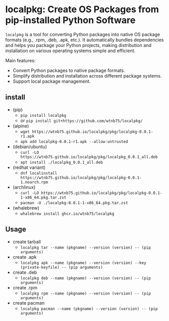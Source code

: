 # localpkg: Create OS Packages from pip-installed Python Software

`localpkg` is a tool for converting Python packages into native OS package formats (e.g., .rpm, .deb, .apk, etc.).
It automatically bundles dependencies and helps you package your Python projects, making distribution and installation on various operating systems simple and efficient.

Main features:

- Convert Python packages to native package formats.
- Simplify distribution and installation across different package systems.
- Support local package management.

## install

- (pip)
    - `pip install localpkg`
    - or `pip install git+https://github.com/wtnb75/localpkg/`
- (alpine)
    - `wget https://wtnb75.github.io/localpkg/pkg/localpkg-0.0.1-r1.apk`
    - `apk add localpkg-0.0.1-r1.apk --allow-untrusted`
- (debian/ubuntu)
    - `curl -LO https://wtnb75.github.io/localpkg/pkg/localpkg_0.0.1_all.deb`
    - `apt install ./localpkg_0.0.1_all.deb`
- (redhat variant)
    - `dnf localinstall https://wtnb75.github.io/localpkg/pkg/localpkg-0.0.1-1.noarch.rpm`
- (archlinux)
    - `curl -LO https://wtnb75.github.io/localpkg/pkg/localpkg-0.0.1-1-x86_64.pkg.tar.zst`
    - `pacman -U ./localpkg-0.0.1-1-x86_64.pkg.tar.zst`
- (whalebrew)
    - `whalebrew install ghcr.io/wtnb75/localpkg`

## Usage

- create tarball
    - `localpkg tar --name (pkgname) --version (version) -- (pip arguments)`
- create .apk
    - `localpkg apk --name (pkgname) --version (version) --key (private-keyfile) -- (pip arguments)`
- create .deb
    - `localpkg deb --name (pkgname) --version (version) -- (pip arguments)`
- create .rpm
    - `localpkg rpm --name (pkgname) --version (version) -- (pip arguments)`
- create pacman
    - `localpkg pacman --name (pkgname) --version (version) -- (pip arguments)`
